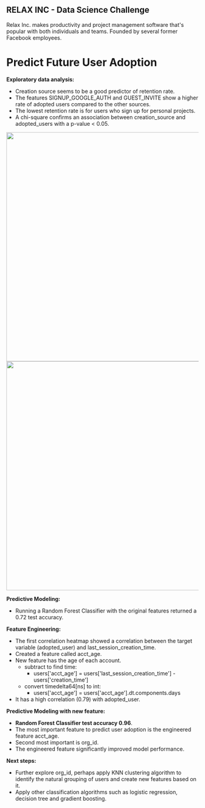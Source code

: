 ## RELAX INC - Data Science Challenge

Relax Inc. makes productivity and project management software that's popular with both individuals and teams. Founded by several former Facebook employees.

# Predict Future User Adoption

**Exploratory data analysis:**
- Creation source seems to be a good predictor of retention rate. 
- The features SIGNUP_GOOGLE_AUTH and GUEST_INVITE show a higher rate of adopted users compared to the other sources. 
- The lowest retention rate is for users who sign up for personal projects. 
- A chi-square confirms an association between creation_source and adopted_users with a p-value < 0.05.

<img src='images/comparison-adopted-user.png' width="600">
<img src='images/retention-graph.png' width="600">

**Predictive Modeling:** 
- Running a Random Forest Classifier with the original features returned a 0.72 test accuracy. 

**Feature Engineering:**
- The first correlation heatmap showed a correlation between the target variable (adopted_user) and last_session_creation_time. 
- Created a feature called acct_age.
- New feature has the age of each account.
  - subtract to find time:
    - users['acct_age'] = users['last_session_creation_time'] - users['creation_time']
  - convert timedelta64[ns] to int:
    - users['acct_age'] = users['acct_age'].dt.components.days
- It has a high correlation (0.79) with adopted_user.

**Predictive Modeling with new feature:**
- **Random Forest Classifier test accuracy 0.96**.
- The most important feature to predict user adoption is the engineered feature acct_age.
- Second most important is org_id. 
- The engineered feature significantly improved model performance.

**Next steps:** 
- Further explore org_id, perhaps apply KNN clustering algorithm to identify the natural grouping of users and create new features based on it. 
- Apply other classification algorithms such as logistic regression, decision tree and gradient boosting.
